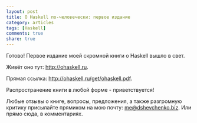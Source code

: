 ```yaml
---
layout: post
title: О Haskell по-человечески: первое издание
category: articles
tags: [Haskell]
comments: true
share: true
---
```

Готово! Первое издание моей скромной книги о Haskell вышло в свет.

Живёт оно тут: http://ohaskell.ru.

Прямая ссылка: http://ohaskell.ru/get/ohaskell.pdf.

Распространение книги в любой форме - приветствуется!

Любые отзывы о книге, вопросы, предложения, а также разгромную критику присылайте прямиком на мою почту: me@dshevchenko.biz. Или прямо сюда, в комментариях. 
